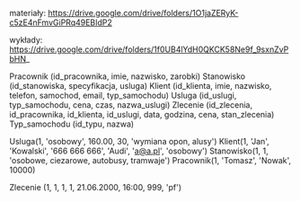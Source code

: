 materiały:
https://drive.google.com/drive/folders/1O1jaZERyK-c5zE4nFmvGiPRq49EBIdP2

wykłady:
https://drive.google.com/drive/folders/1f0UB4lYdH0QKCK58Ne9f_9sxnZvPbHN_


Pracownik (id_pracownika, imie, nazwisko, zarobki)
Stanowisko (id_stanowiska, specyfikacja, usluga)
Klient (id_klienta, imie, nazwisko, telefon, samochod, email, typ_samochodu)
Usluga (id_uslugi, typ_samochodu, cena, czas, nazwa_uslugi)
Zlecenie (id_zlecenia, id_pracownika, id_klienta, id_uslugi, data, godzina, cena, stan_zlecenia)
Typ_samochodu (id_typu, nazwa)


Usluga(1, 'osobowy', 160.00, 30, 'wymiana opon, alusy')
Klient(1, 'Jan', 'Kowalski', '666 666 666', 'Audi', 'a@a.pl', 'osobowy')
Stanowisko(1, 1, 'osobowe, ciezarowe, autobusy, tramwaje')
Pracownik(1, 'Tomasz', 'Nowak', 10000)

Zlecenie (1, 1, 1, 1, 21.06.2000, 16:00, 999, 'pf')
